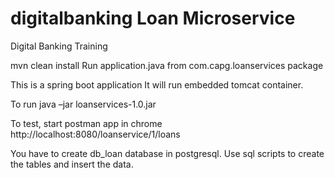 # digitalbanking Loan Microservice
Digital Banking Training

mvn clean install
Run application.java from com.capg.loanservices package

This is a spring boot application
It will run embedded tomcat container.

To run
java –jar loanservices-1.0.jar

To test, start postman app in chrome
http://localhost:8080/loanservice/1/loans

You have to create db_loan database in postgresql.
Use sql scripts to create the tables and insert the data.

